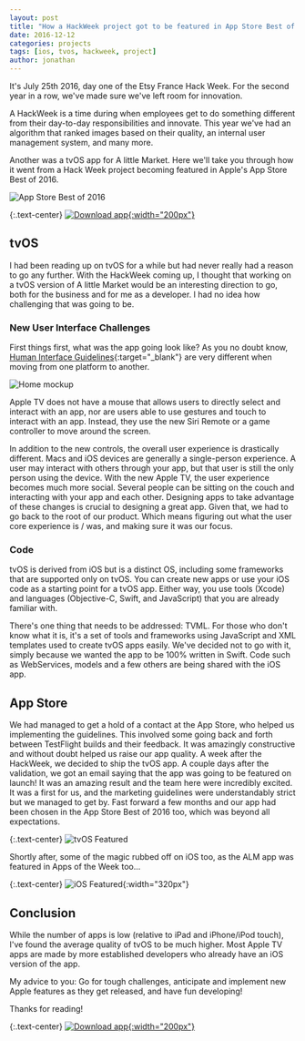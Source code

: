 ```yaml
---
layout: post
title: "How a HackWeek project got to be featured in App Store Best of 2016"
date: 2016-12-12
categories: projects
tags: [ios, tvos, hackweek, project]
author: jonathan
---
```


It's July 25th 2016, day one of the Etsy France Hack Week. For the second year in a row, we've made sure we've left  room for innovation.

A HackWeek is a time during when employees get to do something different from their day-to-day responsibilities and innovate. This year we've had an algorithm that ranked images based on their quality, an internal user management system, and many more.

Another was a tvOS app for A little Market. Here we'll take you through how it went from a Hack Week project becoming featured in Apple's App Store Best of 2016.

![App Store Best of 2016](/assets/tvos/best-of-2016.png)

{:.text-center}
[![Download app](/assets/tvos/download-app-store.png){:width="200px"}](https://itunes.apple.com/app/apple-store/id763459257?pt=2194687&ct=Blog%20tvOS%20download%20link&mt=8)

## tvOS
I had  been reading up on tvOS for a while but had never really had a reason to go any further. With the HackWeek coming up, I thought that working on a tvOS version of A little Market would be an interesting direction to go, both for the business and for me as a developer. I had no idea how challenging that was going to be.

### New User Interface Challenges
First things first, what was the app going look like? As you no doubt know, [Human Interface Guidelines](https://developer.apple.com/tvos/human-interface-guidelines/overview/){:target="_blank"} are very different when moving from one platform to another.

![Home mockup](/assets/tvos/home.jpg)

Apple TV does not have a mouse that allows users to directly select and interact with an app, nor are users able to use gestures and touch to interact with an app. Instead, they use the new Siri Remote or a game controller to move around the screen.

In addition to the new controls, the overall user experience is drastically different. Macs and iOS devices are generally a single-person experience. A user may interact with others through your app, but that user is still the only person using the device. With the new Apple TV, the user experience becomes much more social. Several people can be sitting on the couch and interacting with your app and each other. Designing apps to take advantage of these changes is crucial to designing a great app. Given that, we had to go back to the root of our product. Which means figuring out what the user core experience is / was, and making sure it was our focus.

### Code
tvOS is derived from iOS but is a distinct OS, including some frameworks that are supported only on tvOS. You can create new apps or use your iOS code as a starting point for a tvOS app. Either way, you use tools (Xcode) and languages (Objective-C, Swift, and JavaScript) that you are already familiar with.

There's one thing that needs to be  addressed: TVML. For those who don't know what it is, it's a set of tools and frameworks using JavaScript and XML templates used to create tvOS apps easily. We've decided not to go with it, simply because we wanted the app to be 100% written in Swift. Code such as WebServices, models and a few others are being shared with the iOS app.

## App Store
We had managed to get a hold of a contact at the App Store, who helped us implementing the guidelines. This involved some  going back and forth between TestFlight builds and their feedback. It was amazingly constructive and without doubt  helped us raise our app quality. A week after the HackWeek, we decided to ship the tvOS app. A couple days after the validation, we got an email saying that the app was going to be featured on launch! It was an amazing result and the team here were incredibly excited.  It was a first for us, and the marketing guidelines were understandably strict but we managed to get by. Fast forward a few months and our app had been chosen in the App Store Best of 2016 too, which was beyond all expectations.

{:.text-center}
![tvOS Featured](/assets/tvos/tvos-featured.jpg)

Shortly after, some of the magic rubbed off on iOS too, as the ALM app was featured in Apps of the Week too...

{:.text-center}
![iOS Featured](/assets/tvos/ios-featured.jpg){:width="320px"}

## Conclusion
While the number of apps is low (relative to iPad and iPhone/iPod touch), I've found the average quality of tvOS to be much higher. Most Apple TV apps are made by more established developers who already have an iOS version of the app.

My advice to you: Go for tough challenges, anticipate and implement new Apple features as they get released, and have fun developing!

Thanks for reading!

{:.text-center}
[![Download app](/assets/tvos/download-app-store.png){:width="200px"}](https://itunes.apple.com/app/apple-store/id763459257?pt=2194687&ct=Blog%20tvOS%20download%20link&mt=8)

